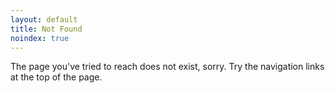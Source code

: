 ```yaml
---
layout: default
title: Not Found
noindex: true
---
```


The page you've tried to reach does not exist, sorry. Try the navigation
links at the top of the page.
